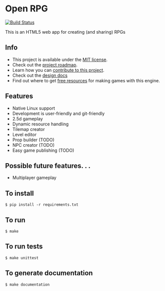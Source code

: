 # Open RPG

[![Build Status](https://travis-ci.org/jdsutton/OpenRPG.svg?branch=master)](https://travis-ci.org/jdsutton/OpenRPG)

This is an HTML5 web app for creating (and sharing) RPGs

## Info
* This project is available under the [MIT license](https://github.com/jdsutton/OpenRPG/blob/master/LICENSE.md).
* Check out the [project roadmap](https://github.com/jdsutton/OpenRPG/blob/master/VISION.md).
* Learn how you can [contribute to this project](https://github.com/jdsutton/OpenRPG/blob/master/CONTRIBUTING.md).
* Check out the [design docs](https://drive.google.com/drive/folders/0B3g_xB-ztqM7ZGlpQ1NiN1I3MjA?usp=sharing)
* Find out where to get [free resources](https://github.com/jdsutton/OpenRPG/blob/master/RESOURCES.md) for making games with this engine.

## Features
* Native Linux support
* Development is user-friendly and git-friendly
* 2.5d gameplay
* Dynamic resource handling
* Tilemap creator
* Level editor
* Prop builder (TODO)
* NPC creator (TODO)
* Easy game publishing (TODO)

## Possible future features. . .
* Multiplayer gameplay

##  To install
`$ pip install -r requirements.txt`

## To run
`$ make`

## To run tests
`$ make unittest`

## To generate documentation
`$ make documentation`
